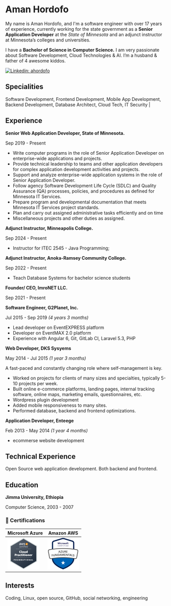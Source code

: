 # Aman Hordofo
My name is Aman Hordofo, and I'm a software engineer with over 17 years of experience, currently working for the state government as a **Senior Application Developer** at the *State of Minnesota* and an adjunct instructor at Minnesota’s colleges and universities.

I have a **Bachelor of Science in Computer Science.** I am very passionate about Software Development, Cloud Technologies & AI. I’m a husband & father of 4 awesome kiddos. 


[![Linkedin: ahordofo](https://img.shields.io/badge/-Linkedin-blue?style=flat-square&logo=Linkedin&logoColor=white&link=https://www.linkedin.com/in/ahordofo/)](https://www.linkedin.com/in/ahordofo/)



## Specialities

Software Development, Frontend Development, Mobile App Development, Backend Development, Database Architect, Cloud Tech, IT Security
                    | 

## Experience

**Senior Web Application Developer, State of Minnesota.**

Sep 2019 - Present

- Write computer programs in the role of Senior Application Developer on enterprise-wide applications and projects.
- Provide technical leadership to teams and other application developers for complex application development activities and projects.
- Support and analyze enterprise-wide application systems in the role of Senior Application Developer.
- Follow agency Software Development Life Cycle (SDLC) and Quality Assurance (QA) processes, policies, and procedures as defined for Minnesota IT Services.
- Prepare program and developmental documentation that meets Minnesota IT Services project standards.
- Plan and carry out assigned administrative tasks efficiently and on time
- Miscellaneous projects and other duties as assigned.

**Adjunct Instructor, Minneapolis College.**

Sep 2024 - Present

- Instructor for ITEC 2545 - Java Programming;

**Adjunct Instructor, Anoka-Ramsey Community College.**

Sep 2022 - Present

- Teach Database Systems for bachelor science students

**Founder/ CEO, ImroNET LLC.**

Sep 2021 - Present

**Software Engineer, G2Planet, Inc.**

Jul 2015 - Sep 2019 _(4 years 3 months)_

- Lead developer on EventEXPRESS platform
- Developer on EventMAX 2.0 platform
- Experience with Angular 6, Git, GitLab CI, Laravel 5.3, PHP

**Web Developer, DKS Sysyems**

May 2014 - Jul 2015 _(1 year 3 months)_

A fast-paced and constantly changing role where self-management is key.

- Worked on projects for clients of many sizes and specialties, typically 5-10 projects per week.
- Built online e-commerce platforms, landing pages, internal tracking software, online maps, marketing emails, questionnaires, etc.
- Wordpress plugin development
- Added mobile responsiveness to many sites.
- Performed database, backend and frontend optimizations.

**Application Developer, Enteege**

Feb 2013 - May 2014 _(1 year 4 months)_

- ecommerse website development

## Technical Experience

Open Source web application development. Both backend and frontend.

## Education

**Jimma University, Ethiopia**

Computer Science, 2003 - 2007

### 📝  Certifications

| Microsoft Azure    | Amazon AWS  |
| --------- | --------- |
| <img src="https://github.com/getamano/Resume/blob/master/aws.png" width="100">  | <img src="https://github.com/getamano/Resume/blob/master/azure.png" width="100">  |


## Interests

Coding, Linux, open source, GitHub, social networking, engineering


